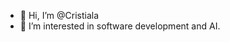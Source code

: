 - 👋 Hi, I’m @Cristiala
- 👀 I’m interested in software development and AI.

<!---
Cristiala/Cristiala is a ✨ special ✨ repository because its `README.md` (this file) appears on your GitHub profile.
You can click the Preview link to take a look at your changes.
--->
